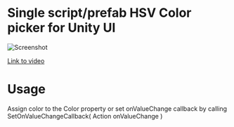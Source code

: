 Single script/prefab HSV Color picker for Unity UI
======

![Screenshot](http://i.imgur.com/OzruMEX.png)

[Link to video](https://youtu.be/Pmm9emSL6Pc)

Usage
======

Assign color to the Color property or set onValueChange callback by calling SetOnValueChangeCallback( Action<Color> onValueChange )
